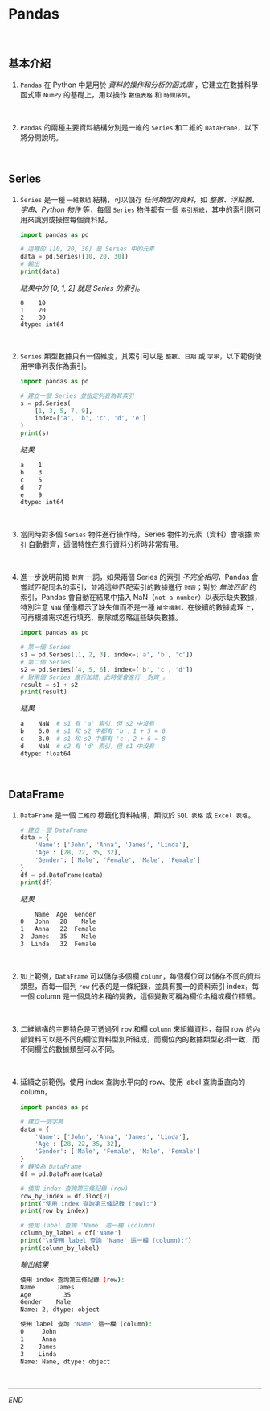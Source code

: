 # Pandas

<br>

## 基本介紹

1. `Pandas` 在 Python 中是用於 _資料的操作和分析的函式庫_ ，它建立在數據科學函式庫 `NumPy` 的基礎上，用以操作 `數值表格` 和 `時間序列`。

<br>

2. `Pandas` 的兩種主要資料結構分別是一維的 `Series` 和二維的 `DataFrame`，以下將分開說明。

<br>

## Series

1. `Series` 是一種 `一維數組` 結構，可以儲存 _任何類型的資料_，如 _整數、浮點數、字串、Python 物件_ 等，每個 `Series` 物件都有一個 `索引系統`，其中的索引則可用來識別或操控每個資料點。

    ```python
    import pandas as pd

    # 這裡的 [10, 20, 30] 是 Series 中的元素
    data = pd.Series([10, 20, 30])
    # 輸出
    print(data)
    ```
    _結果中的 [0, 1, 2] 就是 Series 的索引。_
    ```
    0    10
    1    20
    2    30
    dtype: int64
    ```

<br>

2. `Series` 類型數據只有一個維度，其索引可以是 `整數`、`日期` 或 `字串`，以下範例使用字串列表作為索引。

    ```python
    import pandas as pd

    # 建立一個 Series 並指定列表為其索引
    s = pd.Series(
        [1, 3, 5, 7, 9],
        index=['a', 'b', 'c', 'd', 'e']
    )
    print(s)
    ```
    _結果_
    ```bash
    a    1
    b    3
    c    5
    d    7
    e    9
    dtype: int64
    ```
<br>

3. 當同時對多個 `Series` 物件進行操作時，Series 物件的元素（資料）會根據 `索引` 自動對齊，這個特性在進行資料分析時非常有用。

<br>

4. 進一步說明前揭 `對齊` 一詞，如果兩個 Series 的索引 _不完全相同_，Pandas 會嘗試匹配同名的索引，並將這些匹配索引的數據進行 `對齊`；對於 _無法匹配_ 的索引，Pandas 會自動在結果中插入 NaN（`not a number`）以表示缺失數據，特別注意 `NaN` 僅僅標示了缺失值而不是一種 `補全機制`，在後續的數據處理上，可再根據需求進行填充、刪除或忽略這些缺失數據。

    ```python
    import pandas as pd

    # 第一個 Series
    s1 = pd.Series([1, 2, 3], index=['a', 'b', 'c'])
    # 第二個 Series
    s2 = pd.Series([4, 5, 6], index=['b', 'c', 'd'])
    # 對兩個 Series 進行加總，此時便會進行 _對齊_。
    result = s1 + s2
    print(result)
    ```
    _結果_
    ```bash
    a    NaN  # s1 有 'a' 索引，但 s2 中沒有
    b    6.0  # s1 和 s2 中都有 'b'，1 + 5 = 6
    c    8.0  # s1 和 s2 中都有 'c'，2 + 6 = 8
    d    NaN  # s2 有 'd' 索引，但 s1 中沒有
    dtype: float64
    ```

<br>

## DataFrame

1. `DataFrame` 是一個 `二維的` 標籤化資料結構，類似於 `SQL 表格` 或 `Excel 表格`。

    ```python
    # 建立一個 DataFrame
    data = {
        'Name': ['John', 'Anna', 'James', 'Linda'],
        'Age': [28, 22, 35, 32],
        'Gender': ['Male', 'Female', 'Male', 'Female']
    }
    df = pd.DataFrame(data)
    print(df)
    ```
    _結果_
    ```bash
        Name  Age  Gender
    0   John   28    Male
    1   Anna   22  Female
    2  James   35    Male
    3  Linda   32  Female
    ```

<br>

2. 如上範例，`DataFrame` 可以儲存多個欄 `column`，每個欄位可以儲存不同的資料類型，而每一個列 `row` 代表的是一條紀錄，並具有獨一的資料索引 index，每一個 column 是一個具的名稱的變數，這個變數可稱為欄位名稱或欄位標籤。

<br>

3. 二維結構的主要特色是可透過列 `row` 和欄 `column` 來組織資料，每個 row 的內部資料可以是不同的欄位資料型別所組成，而欄位內的數據類型必須一致，而不同欄位的數據類型可以不同。

<br>

4. 延續之前範例，使用 index 查詢水平向的 row、使用 label 查詢垂直向的 column。

    ```python
    import pandas as pd

    # 建立一個字典
    data = {
        'Name': ['John', 'Anna', 'James', 'Linda'],
        'Age': [28, 22, 35, 32],
        'Gender': ['Male', 'Female', 'Male', 'Female']
    }
    # 轉換為 DataFrame
    df = pd.DataFrame(data)

    # 使用 index 查詢第三條記錄 (row)
    row_by_index = df.iloc[2]
    print("使用 index 查詢第三條記錄 (row):")
    print(row_by_index)

    # 使用 label 查詢 'Name' 這一欄 (column)
    column_by_label = df['Name']
    print("\n使用 label 查詢 'Name' 這一欄 (column):")
    print(column_by_label)

    ```
    _輸出結果_
    ```bash
    使用 index 查詢第三條記錄 (row):
    Name      James
    Age         35
    Gender    Male
    Name: 2, dtype: object

    使用 label 查詢 'Name' 這一欄 (column):
    0     John
    1     Anna
    2    James
    3    Linda
    Name: Name, dtype: object
    ```

<br>

___

_END_